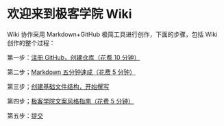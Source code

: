 # 欢迎来到极客学院 Wiki

Wiki 协作采用 Markdown+GitHub 极简工具进行创作，下面的步骤，包括 Wiki 创作的整个过程：

第一步：[注册 GitHub，创建仓库（花费 10 分钟）](learn-github.md)

第二步；[Markdown 五分钟速成（花费 5 分钟）](markdown.md)

第三步；[创建基础文件结构，开始撰写](toc-struct.md)

第四步；[极客学院文案风格指南（花费 5 分钟）](copywriting-guide.md)

第五步：[提交](submit-online.md)

